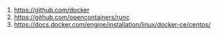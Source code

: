 



1. https://github.com/docker
2. https://github.com/opencontainers/runc
3. https://docs.docker.com/engine/installation/linux/docker-ce/centos/